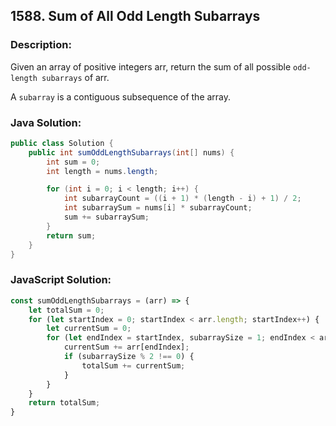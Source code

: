 ## 1588. Sum of All Odd Length Subarrays

### Description:
Given an array of positive integers arr, return the sum of all possible ```odd-length subarrays``` of arr.

A ```subarray``` is a contiguous subsequence of the array.


### Java Solution:
```Java
public class Solution {
    public int sumOddLengthSubarrays(int[] nums) {
        int sum = 0;
        int length = nums.length;

        for (int i = 0; i < length; i++) {
            int subarrayCount = ((i + 1) * (length - i) + 1) / 2;
            int subarraySum = nums[i] * subarrayCount;
            sum += subarraySum;
        }
        return sum;
    }
}
```

### JavaScript Solution:
```JavaScript
const sumOddLengthSubarrays = (arr) => {
    let totalSum = 0;
    for (let startIndex = 0; startIndex < arr.length; startIndex++) {
        let currentSum = 0;
        for (let endIndex = startIndex, subarraySize = 1; endIndex < arr.length; endIndex++, subarraySize++) {
            currentSum += arr[endIndex];
            if (subarraySize % 2 !== 0) {
                totalSum += currentSum;
            }
        }
    }
    return totalSum;
}
```